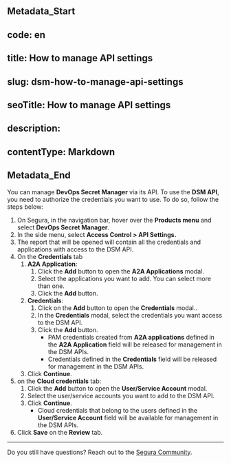 ## Metadata_Start 
## code: en
## title: How to manage API settings 
## slug: dsm-how-to-manage-api-settings 
## seoTitle: How to manage API settings 
## description:  
## contentType: Markdown 
## Metadata_End
You can manage **DevOps Secret Manager** via its API. To use the **DSM API**, you need to authorize the credentials you want to use. To do so, follow the steps below:

1. On Segura, in the navigation bar, hover over the **Products menu** and select **DevOps Secret Manager**.
2. In the side menu, select **Access Control > API Settings.**
3. The report that will be opened will contain all the credentials and applications with access to the DSM API.
4. On the **Credentials** tab
   1. **A2A Application**:
      1. Click the **Add** button to open the **A2A Applications** modal.
      2. Select the applications you want to add. You can select more than one.
      3. Click the **Add** button.
   2. **Credentials**:
      1. Click on the **Add** button to open the **Credentials** modal..
      2. In the **Credentials** modal, select the credentials you want access to the DSM API.
      3. Click the **Add** button.
         - PAM credentials created from **A2A applications** defined in the **A2A Application** field will be released for management in the DSM APIs.
         - Credentials defined in the **Credentials** field will be released for management in the DSM APIs.
   3. Click **Continue**.
5. on the **Cloud credentials** tab:
   1. Click the **Add** button to open the **User/Service Account** modal.
   2. Select the user/service accounts you want to add to the DSM API.
   3. Click **Continue**.
      - Cloud credentials that belong to the users defined in the **User/Service Account** field will be available for management in the DSM APIs.
3. Click **Save** on the **Review** tab.

---

Do you still have questions? Reach out to the [Segura Community](https://community.senhasegura.io/).